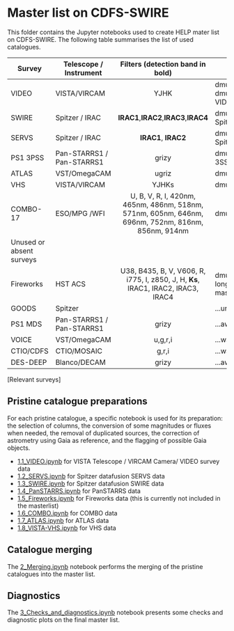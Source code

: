 # Master list on CDFS-SWIRE

This folder contains the Jupyter notebooks used to create HELP mater list on
CDFS-SWIRE. The following table summarises the list of used catalogues.

| Survey    | Telescope / Instrument      |      Filters (detection band in bold)      | Location                    |
|-----------|-----------------------------|:------------------------------------------:|-----------------------------|
| VIDEO     | VISTA/VIRCAM                | YJHK                                    |dmu0_VISTA-VIDEO, dmu0_VISTA-VIDEO-private|
| SWIRE     | Spitzer / IRAC              | **IRAC1**,**IRAC2**,**IRAC3**,**IRAC4**    | dmu0_DataFusion-Spitzer     |
| SERVS     | Spitzer / IRAC              | **IRAC1**, **IRAC2**                       | dmu0_DataFusion-Spitzer     |
| PS1 3PSS  | Pan-STARRS1 / Pan-STARRS1   | grizy                                      | dmu0_PanSTARRS1-3SS         |
| ATLAS	    | VST/OmegaCAM                | ugriz                                      | dmu0_ATLAS                  |
| VHS	    | VISTA/VIRCAM                | YJHKs                                      | dmu0_VISTA-VHS              |
| COMBO-17	| ESO/MPG 	/WFI	          | U, B, V, R, I, 420nm, 465nm, 486nm, 518nm, 571nm, 605nm, 646nm, 696nm, 752nm, 816nm, 856nm, 914nm       | dmu0_COMBO-17       |
| Unused or absent surveys ||||
| Fireworks	| HST	ACS	                  | U38, B435, B, V, V606, R, i775, I, z850, J, H, **Ks**, IRAC1, IRAC2, IRAC3, IRAC4   | dmu0_Fireworks  (No longer included in masterlist)       |
| GOODS	    | Spitzer		              |                                            | ...unknown status           |
| PS1 MDS	| Pan-STARRS1 / Pan-STARRS1   |	grizy                                      | ...awaiting release         |
| VOICE	    | VST/OmegaCAM	              | u,g,r,i                                    | ...waiting for Mattia       |
| CTIO/CDFS | CTIO/MOSAIC	              | g,r,i                                      | ...waiting for Mattia       |
| DES-DEEP	| Blanco/DECAM	              | grizy                                      | ...awaiting release         |
[Relevant surveys]

## Pristine catalogue preparations

For each pristine catalogue, a specific notebook is used for its preparation:
the selection of columns, the conversion of some magnitudes or fluxes when
needed, the removal of duplicated sources, the correction of astrometry using
Gaia as reference, and the flagging of possible Gaia objects.

- [1.1_VIDEO.ipynb](1.1_VIDEO.ipynb) for VISTA Telescope / VIRCAM
  Camera/ VIDEO survey data
- [1.2_SERVS.ipynb](1.2_SERVS.ipynb) for Spitzer datafusion SERVS data
- [1.3_SWIRE.ipynb](1.3_SWIRE.ipynb) for Spitzer datafusion SWIRE data
- [1.4_PanSTARRS.ipynb](1.4_PanSTARRS.ipynb) for PanSTARRS data
- [1.5_Fireworks.ipynb](1.5_Fireworks.ipynb) for Fireworks data (this is currently not included in the masterlist)
- [1.6_COMBO.ipynb](1.6_COMBO.ipynb) for COMBO data
- [1.7_ATLAS.ipynb](1.7_ATLAS.ipynb) for ATLAS data
- [1.8_VISTA-VHS.ipynb](1.8_VISTA-VHS.ipynb) for VHS data

## Catalogue merging

The [2_Merging.ipynb](2_Merging.ipynb) notebook performs the merging of the
pristine catalogues into the master list.

## Diagnostics

The [3_Checks_and_diagnostics.ipynb](3_Checks_and_diagnostics.ipynb) notebook
presents some checks and diagnostic plots on the final master list.
